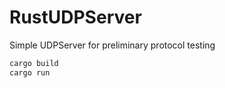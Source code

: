 # RustUDPServer

Simple UDPServer for preliminary protocol testing

```Rust
cargo build
cargo run
```
